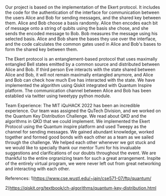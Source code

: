 Our project is based on the implementation of the  Ekert protocol. It includes the code for the authentication of the interface for communication between the users Alice and Bob for sending messages, and the shared key between them.
Alice and Bob choose a basis randomly. Alice then encodes each bit of message onto a string of qubits using the basis she chose, and she sends the encoded message to Bob. Bob measures the message using his selected basis.
Alice and Bob share the bases they use over the interface, and the code calculates the common gates used in Alice and Bob's bases to form the shared key between them. 

The Ekert protocol is an entanglement-based protocol that uses maximally entangled Bell states emitted by a common source and distributed between Alice and Bob. If third person Eve interacts with the state shared between Alice and Bob, it will not remain maximally entangled anymore, and Alice and Bob can check how much Eve has interacted with the state. We have implemented the algorithm using Qiskit integrated with Quantum Inspire platform. The communication channel between Alice and Bob has been establied via twitter using tweetypy python module.

Team Experience: 
The MIT iQuHACK 2022 has been an incredible experience. 
Our team was assigned the QuTech Division, and we worked on the Quantum Key Distribution Challenge. We read about QKD and the algorithms in QKD that we could implement. We implemented the Ekert Protocol using the Quantum inspire platform and used Tweepy as the channel for sending messages. 
We gained abundant knowledge, worked together and formed good bonds with each other as a team as we sailed through the challenge. We helped each other whenever we got stuck and we would like to specially thank our mentor Tumi for his invaluable suggestions and clarifications of our doubts throughout the event. We are thankful to the entire orgranizing team for such a great arrangement. Inspite of the entirely virtual program, we were never left out from great networking and interacting with each other.

References:
1)https://www.cse.wustl.edu/~jain/cse571-07/ftp/quantum/

2)https://qiskit.org/textbook/ch-algorithms/quantum-key-distribution.html

